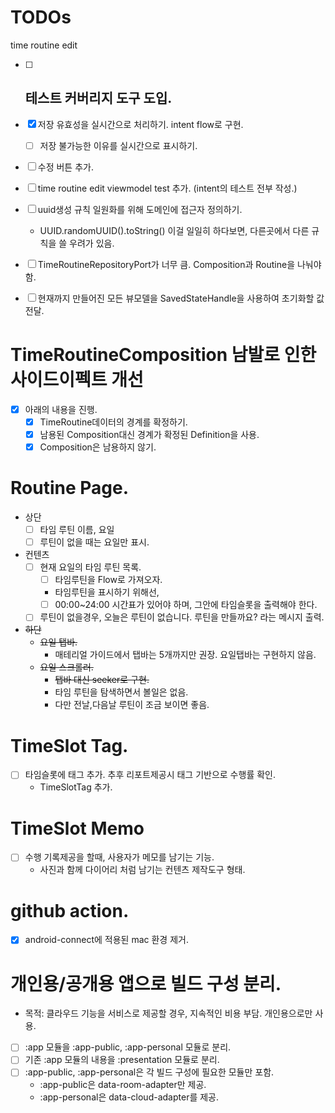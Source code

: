 # TODOs

time routine edit
- [ ] 테스트 커버리지 도구 도입.
  - 
- [x] 저장 유효성을 실시간으로 처리하기. intent flow로 구현. 
  - [ ] 저장 불가능한 이유를 실시간으로 표시하기.
- [ ] 수정 버튼 추가.
- [ ] time routine edit viewmodel test 추가. (intent의 테스트 전부 작성.)

- [ ] uuid생성 규칙 일원화를 위해 도메인에 접근자 정의하기.
  - UUID.randomUUID().toString() 이걸 일일히 하다보면, 다른곳에서 다른 규칙을 쓸 우려가 있음.
- [ ] TimeRoutineRepositoryPort가 너무 큼. Composition과 Routine을 나눠야 함.
- [ ] 현재까지 만들어진 모든 뷰모델을 SavedStateHandle을 사용하여 초기화할 값 전달.

# TimeRoutineComposition 남발로 인한 사이드이펙트 개선
- [x] 아래의 내용을 진행.
  - [x] TimeRoutine데이터의 경계를 확정하기.
  - [x] 남용된 Composition대신 경계가 확정된 Definition을 사용.
  - [x] Composition은 남용하지 않기.

# Routine Page.
- 상단
  - [ ] 타임 루틴 이름, 요일
  - [ ] 루틴이 없을 때는 요일만 표시.

- 컨텐츠
  - [ ] 현재 요일의 타임 루틴 목록.
    - [ ] 타임루틴을 Flow로 가져오자.
    - 타임루틴을 표시하기 위해선,
    - [ ] 00:00~24:00 시간표가 있어야 하며, 그안에 타임슬롯을 출력해야 한다.
  - [ ] 루틴이 없을경우, 오늘은 루틴이 없습니다. 루틴을 만들까요? 라는 메시지 출력.

- ~~하단~~
  - ~~요일 탭바.~~
    - 매테리얼 가이드에서 탭바는 5개까지만 권장. 요일탭바는 구현하지 않음.
  - ~~요일 스크롤러.~~
    - ~~탭바 대신 seeker로 구현.~~
    - 타임 루틴을 탐색하면서 볼일은 없음.
    - 다만 전날,다음날 루틴이 조금 보이면 좋음.


# TimeSlot Tag.
- [ ] 타임슬롯에 태그 추가. 추후 리포트제공시 태그 기반으로 수행률 확인.
  - TimeSlotTag 추가.

# TimeSlot Memo
- [ ] 수행 기록제공을 할때, 사용자가 메모를 남기는 기능. 
  - 사진과 함께 다이어리 처럼 남기는 컨텐츠 제작도구 형태.

# github action.
- [x] android-connect에 적용된 mac 환경 제거.


# 개인용/공개용 앱으로 빌드 구성 분리.
- 목적: 클라우드 기능을 서비스로 제공할 경우, 지속적인 비용 부담. 개인용으로만 사용.
- [ ] :app 모듈을 :app-public, :app-personal 모듈로 분리.
- [ ] 기존 :app 모듈의 내용을 :presentation 모듈로 분리.
- [ ] :app-public, :app-personal은 각 빌드 구성에 필요한 모듈만 포함.
  - :app-public은 data-room-adapter만 제공.
  - :app-personal은 data-cloud-adapter를 제공.


